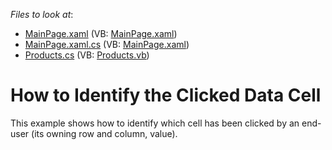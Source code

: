 <!-- default file list -->
*Files to look at*:

* [MainPage.xaml](./CS/AgDataGrid_CellClick/MainPage.xaml) (VB: [MainPage.xaml](./VB/AgDataGrid_CellClick/MainPage.xaml))
* [MainPage.xaml.cs](./CS/AgDataGrid_CellClick/MainPage.xaml.cs) (VB: [MainPage.xaml](./VB/AgDataGrid_CellClick/MainPage.xaml))
* [Products.cs](./CS/AgDataGrid_CellClick/Products.cs) (VB: [Products.vb](./VB/AgDataGrid_CellClick/Products.vb))
<!-- default file list end -->
# How to Identify the Clicked Data Cell


<p>This example shows how to identify which cell has been clicked by an end-user (its owning row and column, value).</p>

<br/>


